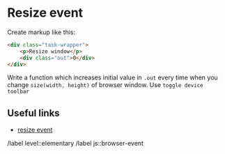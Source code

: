 # Resize event

Create markup like this:

```html
<div class="task-wrapper">
    <p>Resize window</p>
    <div class="out">0</div>
</div>
```

Write a function which increases initial value in `.out` every time when you change `size(width, height)` of browser window. Use `toggle device toolbar`

## Useful links

- [resize event](https://developer.mozilla.org/en-US/docs/Web/API/Window/resize_event)

<!-- Don't forget about labels. Example: -->
/label level::elementary
/label js::browser-event
